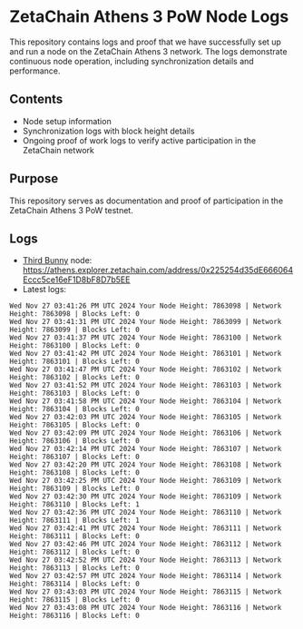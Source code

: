 # ZetaChain Athens 3 PoW Node Logs
This repository contains logs and proof that we have successfully set up and run a node on the ZetaChain Athens 3 network. The logs demonstrate continuous node operation, including synchronization details and performance.

## Contents
- Node setup information
- Synchronization logs with block height details
- Ongoing proof of work logs to verify active participation in the ZetaChain network

## Purpose
This repository serves as documentation and proof of participation in the ZetaChain Athens 3 PoW testnet.

## Logs

- [Third Bunny](https://thirdbunny.xyz/) node: https://athens.explorer.zetachain.com/address/0x225254d35dE666064Eccc5ce16eF1D8bF8D7b5EE
- Latest logs:
```
Wed Nov 27 03:41:26 PM UTC 2024 Your Node Height: 7863098 | Network Height: 7863098 | Blocks Left: 0
Wed Nov 27 03:41:31 PM UTC 2024 Your Node Height: 7863099 | Network Height: 7863099 | Blocks Left: 0
Wed Nov 27 03:41:37 PM UTC 2024 Your Node Height: 7863100 | Network Height: 7863100 | Blocks Left: 0
Wed Nov 27 03:41:42 PM UTC 2024 Your Node Height: 7863101 | Network Height: 7863101 | Blocks Left: 0
Wed Nov 27 03:41:47 PM UTC 2024 Your Node Height: 7863102 | Network Height: 7863102 | Blocks Left: 0
Wed Nov 27 03:41:52 PM UTC 2024 Your Node Height: 7863103 | Network Height: 7863103 | Blocks Left: 0
Wed Nov 27 03:41:58 PM UTC 2024 Your Node Height: 7863104 | Network Height: 7863104 | Blocks Left: 0
Wed Nov 27 03:42:03 PM UTC 2024 Your Node Height: 7863105 | Network Height: 7863105 | Blocks Left: 0
Wed Nov 27 03:42:09 PM UTC 2024 Your Node Height: 7863106 | Network Height: 7863106 | Blocks Left: 0
Wed Nov 27 03:42:14 PM UTC 2024 Your Node Height: 7863107 | Network Height: 7863107 | Blocks Left: 0
Wed Nov 27 03:42:20 PM UTC 2024 Your Node Height: 7863108 | Network Height: 7863108 | Blocks Left: 0
Wed Nov 27 03:42:25 PM UTC 2024 Your Node Height: 7863109 | Network Height: 7863109 | Blocks Left: 0
Wed Nov 27 03:42:30 PM UTC 2024 Your Node Height: 7863109 | Network Height: 7863110 | Blocks Left: 1
Wed Nov 27 03:42:36 PM UTC 2024 Your Node Height: 7863110 | Network Height: 7863111 | Blocks Left: 1
Wed Nov 27 03:42:41 PM UTC 2024 Your Node Height: 7863111 | Network Height: 7863111 | Blocks Left: 0
Wed Nov 27 03:42:46 PM UTC 2024 Your Node Height: 7863112 | Network Height: 7863112 | Blocks Left: 0
Wed Nov 27 03:42:52 PM UTC 2024 Your Node Height: 7863113 | Network Height: 7863113 | Blocks Left: 0
Wed Nov 27 03:42:57 PM UTC 2024 Your Node Height: 7863114 | Network Height: 7863114 | Blocks Left: 0
Wed Nov 27 03:43:03 PM UTC 2024 Your Node Height: 7863115 | Network Height: 7863115 | Blocks Left: 0
Wed Nov 27 03:43:08 PM UTC 2024 Your Node Height: 7863116 | Network Height: 7863116 | Blocks Left: 0
```
